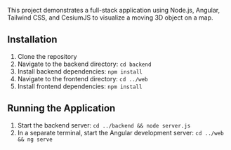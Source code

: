 This project demonstrates a full-stack application using Node.js, Angular, Tailwind CSS, and CesiumJS to visualize a moving 3D object on a map.

## Installation

1. Clone the repository
2. Navigate to the backend directory: `cd backend`
3. Install backend dependencies: `npm install`
4. Navigate to the frontend directory: `cd ../web`
5. Install frontend dependencies: `npm install`

## Running the Application

1. Start the backend server: `cd ../backend && node server.js`
2. In a separate terminal, start the Angular development server: `cd ../web && ng serve`
